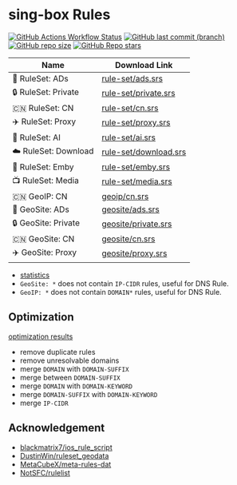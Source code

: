 # sing-box Rules

[![GitHub Actions Workflow Status](https://img.shields.io/github/actions/workflow/status/liblaf/sing-box-rules/docs.yaml?label=docs)](https://liblaf.github.io/sing-box-rules/)
[![GitHub last commit (branch)](https://img.shields.io/github/last-commit/liblaf/sing-box-rules/sing?label=update)](https://github.com/liblaf/sing-box-rules/tree/sing)
[![GitHub repo size](https://img.shields.io/github/repo-size/liblaf/sing-box-rules)](https://github.com/liblaf/sing-box-rules)
[![GitHub Repo stars](https://img.shields.io/github/stars/liblaf/sing-box-rules)](https://github.com/liblaf/sing-box-rules)

| Name                 | Download Link                                                                                    |
| -------------------- | ------------------------------------------------------------------------------------------------ |
| 🛑 RuleSet: ADs      | [rule-set/ads.srs](https://github.com/liblaf/sing-box-rules/raw/sing/rule-set/ads.srs)           |
| 🔒 RuleSet: Private  | [rule-set/private.srs](https://github.com/liblaf/sing-box-rules/raw/sing/rule-set/private.srs)   |
| 🇨🇳 RuleSet: CN       | [rule-set/cn.srs](https://github.com/liblaf/sing-box-rules/raw/sing/rule-set/cn.srs)             |
| ✈️ RuleSet: Proxy    | [rule-set/proxy.srs](https://github.com/liblaf/sing-box-rules/raw/sing/rule-set/proxy.srs)       |
| 🤖 RuleSet: AI       | [rule-set/ai.srs](https://github.com/liblaf/sing-box-rules/raw/sing/rule-set/ai.srs)             |
| ☁️ RuleSet: Download | [rule-set/download.srs](https://github.com/liblaf/sing-box-rules/raw/sing/rule-set/download.srs) |
| 🍟 RuleSet: Emby     | [rule-set/emby.srs](https://github.com/liblaf/sing-box-rules/raw/sing/rule-set/emby.srs)         |
| 📺 RuleSet: Media    | [rule-set/media.srs](https://github.com/liblaf/sing-box-rules/raw/sing/rule-set/media.srs)       |
| 🇨🇳 GeoIP: CN         | [geoip/cn.srs](https://github.com/liblaf/sing-box-rules/raw/sing/geoip/cn.srs)                   |
| 🛑 GeoSite: ADs      | [geosite/ads.srs](https://github.com/liblaf/sing-box-rules/raw/sing/geosite/ads.srs)             |
| 🔒 GeoSite: Private  | [geosite/private.srs](https://github.com/liblaf/sing-box-rules/raw/sing/geosite/private.srs)     |
| 🇨🇳 GeoSite: CN       | [geosite/cn.srs](https://github.com/liblaf/sing-box-rules/raw/sing/geosite/cn.srs)               |
| ✈️ GeoSite: Proxy    | [geosite/proxy.srs](https://github.com/liblaf/sing-box-rules/raw/sing/geosite/proxy.srs)         |

-   [statistics](https://liblaf.github.io/sing-box-rules/stats/)
-   `GeoSite: *` does not contain `IP-CIDR` rules, useful for DNS Rule.
-   `GeoIP: *` does not contain `DOMAIN*` rules, useful for DNS Rule.

## Optimization

[optimization results](https://liblaf.github.io/sing-box-rules/stats/)

-   remove duplicate rules
-   remove unresolvable domains
-   merge `DOMAIN` with `DOMAIN-SUFFIX`
-   merge between `DOMAIN-SUFFIX`
-   merge `DOMAIN` with `DOMAIN-KEYWORD`
-   merge `DOMAIN-SUFFIX` with `DOMAIN-KEYWORD`
-   merge `IP-CIDR`

## Acknowledgement

-   [blackmatrix7/ios_rule_script](https://github.com/blackmatrix7/ios_rule_script)
-   [DustinWin/ruleset_geodata](https://github.com/DustinWin/ruleset_geodata)
-   [MetaCubeX/meta-rules-dat](https://github.com/MetaCubeX/meta-rules-dat)
-   [NotSFC/rulelist](https://github.com/NotSFC/rulelist)

